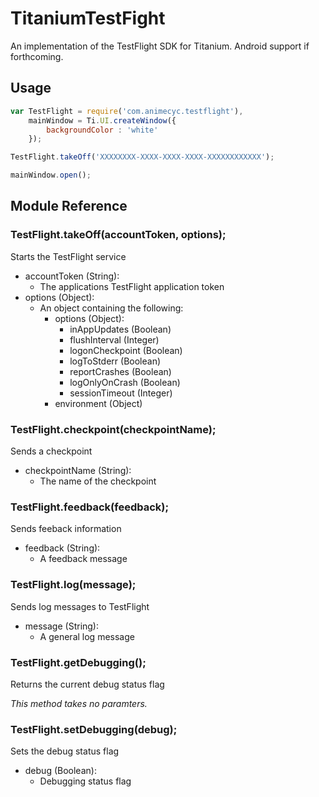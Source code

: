 # TitaniumTestFight

An implementation of the TestFlight SDK for Titanium. Android support if forthcoming.

## Usage

```javascript
var TestFlight = require('com.animecyc.testflight'),
    mainWindow = Ti.UI.createWindow({
        backgroundColor : 'white'
    });

TestFlight.takeOff('XXXXXXXX-XXXX-XXXX-XXXX-XXXXXXXXXXXX');

mainWindow.open();
```

## Module Reference

### TestFlight.takeOff(accountToken, options);

Starts the TestFlight service

- accountToken (String):
	- The applications TestFlight application token
- options (Object):
	- An object containing the following:
		- options (Object):
			- inAppUpdates (Boolean)
			- flushInterval (Integer)
			- logonCheckpoint (Boolean)
			- logToStderr (Boolean)
			- reportCrashes (Boolean)
			- logOnlyOnCrash (Boolean)
			- sessionTimeout (Integer)
		- environment (Object)

### TestFlight.checkpoint(checkpointName);

Sends a checkpoint

- checkpointName (String):
	- The name of the checkpoint

### TestFlight.feedback(feedback);

Sends feeback information

- feedback (String):
	- A feedback message

### TestFlight.log(message);

Sends log messages to TestFlight

- message (String):
	- A general log message

### TestFlight.getDebugging();

Returns the current debug status flag

*This method takes no paramters.*

### TestFlight.setDebugging(debug);

Sets the debug status flag

- debug (Boolean):
	- Debugging status flag